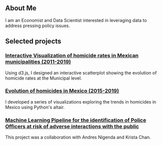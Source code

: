 ## About Me

I am an Economist and Data Scientist interested in leveraging data to address pressing policy issues.

## Selected projects

### [Interactive Visualization of homicide rates in Mexican municipalities (2011-2019)](https://eserrania.github.io/homicide_scatterplot/)
Using d3.js, I designed an interactive scatterplot showing the evolution of homicide rates at the Municipal level. 

### [Evolution of homicides in Mexico (2015-2019)](https://eserrania.github.io/homicides_mexico/)
I developed a series of visualizations exploring the trends in homicides in Mexico using Python's altair. 

### [Machine Learning Pipeline for the identification of Police Officers at risk of adverse interactions with the public](https://github.com/eserrania/chicago_police)
This project was a collaboration with Andres Nigenda and Krista Chan.
